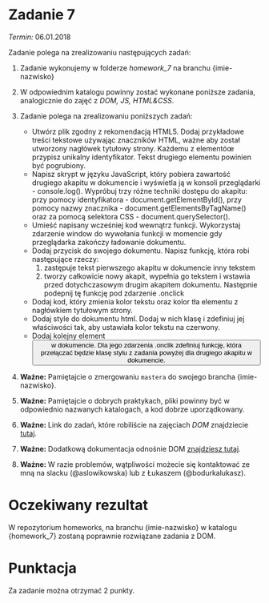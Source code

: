 # Zadanie 7
*Termin:* 06.01.2018

Zadanie polega na zrealizowaniu następujących zadań:

1. Zadanie wykonujemy w folderze *homework_7* na branchu {imie-nazwisko}
1. W odpowiednim katalogu powinny zostać wykonane poniższe zadania, analogicznie do zajęć z *DOM, JS, HTML&CSS*.
1. Zadanie polega na zrealizowaniu poniższych zadań:
    + Utwórz plik zgodny z rekomendacją HTML5. Dodaj przykładowe treści tekstowe używając znaczników HTML, ważne aby został utworzony nagłówek tytułowy strony. Każdemu z elementóœ przypisz unikalny identyfikator. Tekst drugiego elementu powinien być pogrubiony.
    + Napisz skrypt w języku JavaScript, który pobiera zawartość drugiego akapitu w dokumencie i wyświetla ją w konsoli przeglądarki - console.log(). Wypróbuj trzy różne techniki dostępu do akapitu: przy pomocy identyfikatora - document.getElementById(), przy pomocy nazwy znacznika - document.getElementsByTagName() oraz za pomocą selektora CSS - document.querySelector().
    + Umieść napisany wcześniej kod wewnątrz funkcji. Wykorzystaj zdarzenie window do wywołania funkcji w momencie gdy przeglądarka zakończy ładowanie dokumentu.
    + Dodaj przycisk do swojego dokumentu. Napisz funkcję, która robi następujące rzeczy:
        1. zastępuje tekst pierwszego akapitu w dokumencie inny tekstem
        1. tworzy całkowicie nowy akapit, wypełnia go tekstem i wstawia przed dotychczasowym drugim akapitem dokumentu.
    Następnie podepnij tę funkcję pod zdarzenie .onclick
    + Dodaj kod, który zmienia kolor tekstu oraz kolor tła elementu z nagłówkiem tytułowym strony.
    + Dodaj style do dokumentu html. Dodaj w nich klasę i zdefiniuj jej właściwości tak, aby ustawiała kolor tekstu na czerwony.
    + Dodaj kolejny element <button> w dokumencie. Dla jego zdarzenia .onclik zdefiniuj funkcję, która przełączać będzie klasę stylu z zadania powyżej dla drugiego akapitu w dokumencie.


1. **Ważne:** Pamiętajcie o zmergowaniu `mastera` do swojego brancha {imie-nazwisko}.
1. **Ważne:** Pamiętajcie o dobrych praktykach, pliki powinny być w odpowiednio nazwanych katalogach, a kod dobrze uporządkowany.

1. **Ważne:** Link do zadań, które robiliście na zajęciach *DOM* znajdziecie [tutaj](https://github.com/infoshareacademy/jfdzs1-materialy-dom-js-html).
1. **Ważne:** Dodatkową dokumentacja odnośnie DOM [znajdziesz tutaj](https://developer.mozilla.org/en-US/docs/Web/API/Document_Object_Model).
1. **Ważne:** W razie problemów, wątpliwości możecie się kontaktować ze mną na slacku (@aslowikowska) lub z Łukaszem (@bodurkalukasz).

# Oczekiwany rezultat
W repozytorium homeworks, na branchu {imie-nazwisko} w katalogu {homework_7} zostaną poprawnie rozwiązane zadania z DOM.

# Punktacja
Za zadanie można otrzymać 2 punkty.
